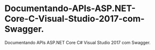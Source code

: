 # Documentando-APIs-ASP.NET-Core-C-Visual-Studio-2017-com-Swagger.
Documentando APIs ASP.NET Core C# Visual Studio 2017 com Swagger.
